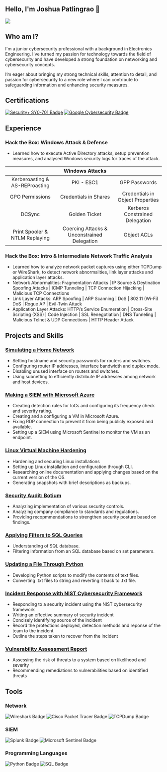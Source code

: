 ## Hello, I'm Joshua Patlingrao 👋

<a href="https://www.linkedin.com/in/joshua-patlingrao-a824aa1ba/"><img src="https://img.shields.io/badge/-LinkedIn-0072b1?&style=for-the-badge&logo=linkedin&logoColor=white" /></a>

## Who am I?

I'm a junior cybersecurity professional with a background in Electronics Engineering. I've turned my passion for technology towards the field of cybersecurity and have developed a strong foundation on networking and cybersecurity concepts.

I’m eager about bringing my strong technical skills, attention to detail, and passion for cybersecurity to a new role where I can contribute to safeguarding information and enhancing security measures.

## Certifications
<div>
  <a href="https://www.credly.com/badges/3e2f6a96-cab0-4215-b61c-c667b070c693/public_url"><img src="https://img.shields.io/badge/Security%2B%20SY0--701-FF0000?style=for-the-badge&logo=CompTIA&logoColor=white" alt="Security+ SY0-701 Badge" /></a>
  <a href="https://www.credly.com/badges/57db07aa-ec07-4949-a22e-30346dec89ed/public_url"><img src="https://img.shields.io/badge/Google%20Cybersecurity-4285F4?style=for-the-badge&logo=google&logoColor=white" alt="Google Cybersecurity Badge" /></a>
</div>

## Experience
### Hack the Box: Windows Attack & Defense
- Learned how to execute Active Directory attacks, setup prevention measures, and analysed Windows security logs for traces of the attack.

| | Windows Attacks | |
| :-: | :-: | :-: |
| Kerberoasting & AS-REProasting | PKI - ESC1 | GPP Passwords |
| GPO Permissions | Credentials in Shares | Credentials in Object Properties |
| DCSync | Golden Ticket | Kerberos Constrained Delegation |
| Print Spooler & NTLM Replaying | Coercing Attacks & Unconstrained Delegation | Object ACLs |

### Hack the Box: Intro & Intermediate Network Traffic Analysis
- Learned how to analyze network packet captures using either TCPDump or WireShark, to detect network abnormalities, link layer attacks and application layer attacks.
- Network Abnormalities: Fragmentation Attacks | IP Source & Destination Spoofing Attacks | ICMP Tunneling | TCP Connection Hijacking | Malicious TCP Connections
- Link Layer Attacks: ARP Spoofing | ARP Scanning | DoS | 802.11 (Wi-Fi) DoS | Rogue AP | Evil-Twin Attack
- Application Layer Attacks: HTTP/s Service Enumeration | Cross-Site Scripting (XSS) | Code Injection | SSL Renegotiation | DNS Tunneling | Malicious Telnet & UDP Connections | HTTP Header Attack

## Projects and Skills
### <a href="https://github.com/JoshPatlingrao/Simulating-a-Home-Network/blob/main/README.md">Simulating a Home Network</a>
- Setting hostname and security passwords for routers and switches.
- Configuring router IP addresses, interface bandwidth and duplex mode.
- Disabling unused interface on routers and switches.
- Using subnetting to efficiently distribute IP addresses among network and host devices.

### <a href="https://github.com/JoshPatlingrao/Making-a-SIEM-with-Azure/tree/main">Making a SIEM with Microsoft Azure</a>
- Creating detection rules for IoCs and configuring its frequency check and severity rating.
- Creating and a configuring a VM in Microsoft Azure.
- Fixing RDP connection to prevent it from being publicly exposed and available.
- Setting up a SIEM using Microsoft Sentinel to monitor the VM as an endpoint.

### <a href="https://github.com/JoshPatlingrao/Virtual-Machine-Hardening/tree/main">Linux Virtual Machine Hardening</a>
- Hardening and securing Linux installations
- Setting up Linux installation and configuration through CLI.
- Researching online documentation and applying changes based on the current version of the OS.
- Generating snapshots with brief descriptions as backups.

### <a href="https://github.com/JoshPatlingrao/Security-Audit-for-Botium">Security Audit: Botium</a>
- Analyzing implementation of various security controls.
- Analyzing company compliance to standards and regulations.
- Providing recopmmendations to strengthen security posture based on findings.

### <a href="https://github.com/JoshPatlingrao/Filtering-SQL-Queries">Applying Filters to SQL Queries</a>
- Understanding of SQL database.
- Filtering information from an SQL database based on set parameters.

### <a href="https://github.com/JoshPatlingrao/Update-Files-Through-Python">Updating a File Through Python</a>
- Developing Python scripts to modify the contents of text files.
- Converting .txt files to string and reverting it back to .txt file.

### <a href="https://github.com/JoshPatlingrao/Security-Incident-Response-with-NIST-Cybersecurity-Framework">Incident Response with NIST Cybersecurity Framework</a>
- Responding to a security incident using the NIST cybersecurity framework
- Writing an effective summary of security incident
- Concisely identifying source of the incident
- Record the protections deployed, detection methods and reponse of the team to the incident
- Outline the steps taken to recover from the incident

### <a href="https://github.com/JoshPatlingrao/Vulnerability-Assessment-Report">Vulnerability Assessment Report</a>
- Assessing the risk of threats to a system based on likelihood and severity
- Recommending remediations to vulnerabilities based on identified threats

## Tools

### Network
<div>
  <img src="https://img.shields.io/badge/Wireshark-4A9C2C?style=for-the-badge&logo=wireshark&logoColor=white" alt="Wireshark Badge" />
  <img src="https://img.shields.io/badge/Cisco%20Packet%20Tracer-4A9C2C?style=for-the-badge&logo=cisco&logoColor=white" alt="Cisco Packet Tracer Badge" />
  <img src="https://img.shields.io/badge/tcpdump-4A9C2C?style=for-the-badge&logo=gnu&logoColor=white" alt="TCPDump Badge" />
</div>

### SIEM
<div>
  <img src="https://img.shields.io/badge/Splunk-0072C6?style=for-the-badge&logo=splunk&logoColor=white" alt="Splunk Badge" />
  <img src="https://img.shields.io/badge/Microsoft%20Sentinel-0078D4?style=for-the-badge&logo=microsoft&logoColor=white" alt="Microsoft Sentinel Badge" />
</div>

### Programming Languages
<div>
  <img src="https://img.shields.io/badge/Python-3776AB?style=for-the-badge&logo=python&logoColor=white" alt="Python Badge" />
  <img src="https://img.shields.io/badge/SQL-000000?style=for-the-badge&logo=sqlite&logoColor=white" alt="SQL Badge" />
</div>
<!--
**JoshPatlingrao/JoshPatlingrao** is a ✨ _special_ ✨ repository because its `README.md` (this file) appears on your GitHub profile.

Here are some ideas to get you started:

- 🔭 I’m currently working on ...
- 🌱 I’m currently learning ...
- 👯 I’m looking to collaborate on ...
- 🤔 I’m looking for help with ...
- 💬 Ask me about ...
- 📫 How to reach me: ...
- 😄 Pronouns: ...
- ⚡ Fun fact: ...
-->
